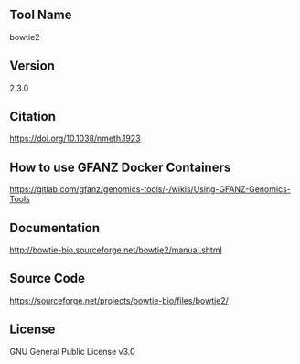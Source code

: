 ## Tool Name
bowtie2
## Version
2.3.0
## Citation
https://doi.org/10.1038/nmeth.1923
## How to use GFANZ Docker Containers
https://gitlab.com/gfanz/genomics-tools/-/wikis/Using-GFANZ-Genomics-Tools
## Documentation
http://bowtie-bio.sourceforge.net/bowtie2/manual.shtml
## Source Code
https://sourceforge.net/projects/bowtie-bio/files/bowtie2/
## License
GNU General Public License v3.0
